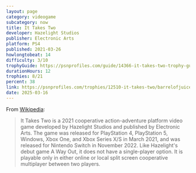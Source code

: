 ```yaml
---
layout: page
category: videogame
subcategory: now
title: It Takes Two
developer: Hazelight Studios
publisher: Electronic Arts
platform: PS4
published: 2021-03-26
howlongtobeat: 14
difficulty: 3/10
trophyGuide: https://psnprofiles.com/guide/14366-it-takes-two-trophy-guide
durationHours: 12
trophies: 8/21
percent: 38
link: https://psnprofiles.com/trophies/12510-it-takes-two/barrelofjuice
date: 2025-03-16
---
```


From [Wikipedia](https://en.wikipedia.org/wiki/It_Takes_Two_(video_game)):

> It Takes Two is a 2021 cooperative action-adventure platform video game developed by Hazelight Studios and published by Electronic Arts. The game was released for PlayStation 4, PlayStation 5, Windows, Xbox One, and Xbox Series X/S in March 2021, and was released for Nintendo Switch in November 2022. Like Hazelight's debut game A Way Out, it does not have a single-player option. It is playable only in either online or local split screen cooperative multiplayer between two players.
